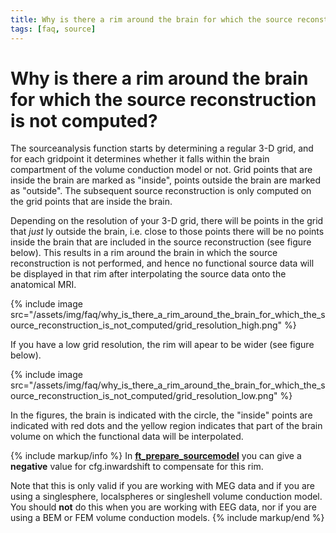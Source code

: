 ```yaml
---
title: Why is there a rim around the brain for which the source reconstruction is not computed?
tags: [faq, source]
---
```


# Why is there a rim around the brain for which the source reconstruction is not computed?

The sourceanalysis function starts by determining a regular 3-D grid, and for each gridpoint it determines whether it falls within the brain compartment of the volume conduction model or not. Grid points that are inside the brain are marked as "inside", points outside the brain are marked as "outside". The subsequent source reconstruction is only computed on the grid points that are inside the brain.

Depending on the resolution of your 3-D grid, there will be points in the grid that _just_ ly outside the brain, i.e. close to those points there will be no points inside the brain that are included in the source reconstruction (see figure below). This results in a rim around the brain in which the source reconstruction is not performed, and hence no functional source data will be displayed in that rim after interpolating the source data onto the anatomical MRI.

{% include image src="/assets/img/faq/why_is_there_a_rim_around_the_brain_for_which_the_source_reconstruction_is_not_computed/grid_resolution_high.png" %}

If you have a low grid resolution, the rim will apear to be wider (see figure below).

{% include image src="/assets/img/faq/why_is_there_a_rim_around_the_brain_for_which_the_source_reconstruction_is_not_computed/grid_resolution_low.png" %}

In the figures, the brain is indicated with the circle, the "inside" points are indicated with red dots and the yellow region indicates that part of the brain volume on which the functional data will be interpolated.

{% include markup/info %}
In **[ft_prepare_sourcemodel](/reference/ft_prepare_sourcemodel)** you can give a **negative** value for cfg.inwardshift to compensate for this rim.

Note that this is only valid if you are working with MEG data and if you are using a singlesphere, localspheres or singleshell volume conduction model. You should **not** do this when you are working with EEG data, nor if you are using a BEM or FEM volume conduction models.
{% include markup/end %}
